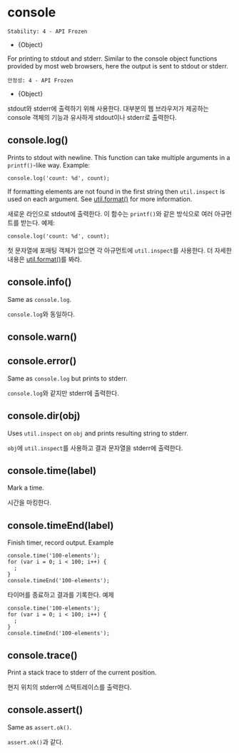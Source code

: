 # console

<!--english start-->

    Stability: 4 - API Frozen

* {Object}

<!--type=global-->

For printing to stdout and stderr.  Similar to the console object functions
provided by most web browsers, here the output is sent to stdout or stderr.


<!--english end-->

    안정성: 4 - API Frozen

* {Object}

<!--type=global-->

stdout와 stderr에 출력하기 위해 사용한다. 대부분의 웹 브라우저가 제공하는 console 
객체의 기능과 유사하게 stdout이나 stderr로 출력한다.


## console.log()

<!--english start-->

Prints to stdout with newline. This function can take multiple arguments in a
`printf()`-like way. Example:

    console.log('count: %d', count);

If formatting elements are not found in the first string then `util.inspect`
is used on each argument.
See [util.format()](util.html#util.format) for more information.

<!--english end-->

새로운 라인으로 stdout에 출력한다. 이 함수는 `printf()`와 같은 방식으로 여러 아규먼트를
받는다. 예제:

    console.log('count: %d', count);

첫 문자열에 포매팅 객체가 없으면 각 아규먼트에 `util.inspect`를 사용한다.
더 자세한 내용은 [util.format()](util.html#util.format)를 봐라.

## console.info()

<!--english start-->

Same as `console.log`.

<!--english end-->

`console.log`와 동일하다.

## console.warn()
## console.error()

<!--english start-->

Same as `console.log` but prints to stderr.

<!--english end-->

`console.log`와 같지만 stderr에 출력한다.

## console.dir(obj)

<!--english start-->

Uses `util.inspect` on `obj` and prints resulting string to stderr.

<!--english end-->

`obj`에 `util.inspect`를 사용하고 결과 문자열을 stderr에 출력한다.

## console.time(label)

<!--english start-->

Mark a time.


<!--english end-->

시간을 마킹한다.


## console.timeEnd(label)

<!--english start-->

Finish timer, record output. Example

    console.time('100-elements');
    for (var i = 0; i < 100; i++) {
      ;
    }
    console.timeEnd('100-elements');


<!--english end-->

타이머를 종료하고 결과를 기록한다. 예제

    console.time('100-elements');
    for (var i = 0; i < 100; i++) {
      ;
    }
    console.timeEnd('100-elements');


## console.trace()

<!--english start-->

Print a stack trace to stderr of the current position.

<!--english end-->

현지 위치의 stderr에 스택트레이스를 출력한다.

## console.assert()

<!--english start-->

Same as `assert.ok()`.

<!--english end-->

`assert.ok()`과 같다.

